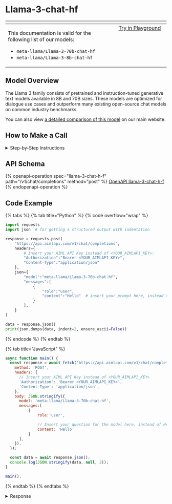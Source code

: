 # Llama-3-chat-hf

<table data-header-hidden data-full-width="true"><thead><tr><th width="546.4443969726562" valign="top"></th><th width="202.666748046875" valign="top"></th></tr></thead><tbody><tr><td valign="top"><div data-gb-custom-block data-tag="hint" data-style="info" class="hint hint-info"><p>This documentation is valid for the following list of our models:</p><ul><li><code>meta-llama/Llama-3-70b-chat-hf</code></li><li><code>meta-llama/Llama-3-8b-chat-hf</code></li></ul></div></td><td valign="top"><a href="https://aimlapi.com/app/?model=meta-llama/Llama-3-70b-chat-hf&#x26;mode=chat" class="button primary">Try in Playground</a></td></tr></tbody></table>

## Model Overview

The Llama 3 family consists of pretrained and instruction-tuned generative text models available in 8B and 70B sizes. These models are optimized for dialogue use cases and outperform many existing open-source chat models on common industry benchmarks.

You can also view [a detailed comparison of this model](https://aimlapi.com/comparisons/qwen-2-vs-llama-3-comparison) on our main website.

## How to Make a Call

<details>

<summary>Step-by-Step Instructions</summary>

### :digit\_one:  Setup You Can’t Skip

:black\_small\_square:  [**Create an Account**](https://aimlapi.com/app/sign-up): Visit the AI/ML API website and create an account (if you don’t have one yet).\
:black\_small\_square:  [**Generate an API Key**](https://aimlapi.com/app/keys): After logging in, navigate to your account dashboard and generate your API key. Ensure that key is enabled on UI.

### &#x20;:digit\_two:  Copy the code example

At the bottom of this page, you'll find [a code example](Llama-3-chat-hf.md#code-example) that shows how to structure the request. Choose the code snippet in your preferred programming language and copy it into your development environment.

### :digit\_three:  Modify the code example

:black\_small\_square:  Replace `<YOUR_AIMLAPI_KEY>` with your actual AI/ML API key from your account.\
:black\_small\_square:  Insert your question or request into the `content` field—this is what the model will respond to.

### :digit\_four:  <sup><sub><mark style="background-color:yellow;">(Optional)<mark style="background-color:yellow;"><sub></sup> Adjust other optional parameters if needed

Only `model` and `messages` are required parameters for this model (and we’ve already filled them in for you in the example), but you can include optional parameters if needed to adjust the model’s behavior. Below, you can find the corresponding [API schema](Llama-3-chat-hf.md#api-schema), which lists all available parameters along with notes on how to use them.

### :digit\_five:  Run your modified code

Run your modified code in your development environment. Response time depends on various factors, but for simple prompts it rarely exceeds a few seconds.

{% hint style="success" %}
If you need a more detailed walkthrough for setting up your development environment and making a request step by step — feel free to use our [Quickstart guide](../../../quickstart/setting-up.md).
{% endhint %}

</details>

## API Schema

{% openapi-operation spec="llama-3-chat-h-f" path="/v1/chat/completions" method="post" %}
[OpenAPI llama-3-chat-h-f](https://raw.githubusercontent.com/aimlapi/api-docs/refs/heads/main/docs/api-references/text-models-llm/Meta/Llama-3-chat-hf.json)
{% endopenapi-operation %}

## Code Example

{% tabs %}
{% tab title="Python" %}
{% code overflow="wrap" %}
```python
import requests
import json  # for getting a structured output with indentation 

response = requests.post(
    "https://api.aimlapi.com/v1/chat/completions",
    headers={
        # Insert your AIML API Key instead of <YOUR_AIMLAPI_KEY>:
        "Authorization":"Bearer <YOUR_AIMLAPI_KEY>",
        "Content-Type":"application/json"
    },
    json={
        "model":"meta-llama/Llama-3-70b-chat-hf",
        "messages":[
            {
                "role":"user",
                "content":"Hello"  # insert your prompt here, instead of Hello
            }
        ],
    }
)

data = response.json()
print(json.dumps(data, indent=2, ensure_ascii=False))
```
{% endcode %}
{% endtab %}

{% tab title="JavaScript" %}
```javascript
async function main() {
  const response = await fetch('https://api.aimlapi.com/v1/chat/completions', {
    method: 'POST',
    headers: {
      // Insert your AIML API Key instead of <YOUR_AIMLAPI_KEY>
      'Authorization': 'Bearer <YOUR_AIMLAPI_KEY>',
      'Content-Type': 'application/json',
    },
    body: JSON.stringify({
      model: 'meta-llama/Llama-3-70b-chat-hf',
      messages:[
          {
              role:'user',

              // Insert your question for the model here, instead of Hello:
              content: 'Hello'
          }
      ],
    }),
  });

  const data = await response.json();
  console.log(JSON.stringify(data, null, 2));
}

main();
```
{% endtab %}
{% endtabs %}

<details>

<summary>Response</summary>

{% code overflow="wrap" %}
```json5
{'id': 'npQoMP3-4yUbBN-92dab967fbdeb248', 'object': 'chat.completion', 'choices': [{'index': 0, 'finish_reason': 'stop', 'logprobs': None, 'message': {'role': 'assistant', 'content': "Hello! It's nice to meet you. Is there something I can help you with, or would you like to chat?", 'tool_calls': []}}], 'created': 1744209255, 'model': 'meta-llama/Llama-3-70b-chat-hf', 'usage': {'prompt_tokens': 20, 'completion_tokens': 48, 'total_tokens': 68}}
```
{% endcode %}

</details>
